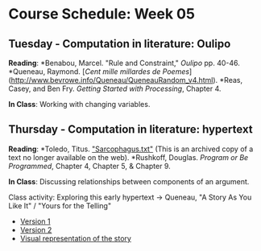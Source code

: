 # Course Schedule: Week 05

## Tuesday - Computation in literature: Oulipo

__Reading__: 
*Benabou, Marcel. "Rule and Constraint," _Oulipo_ pp. 40-46.
*Queneau, Raymond. [_Cent mille millardes de Poemes_] (http://www.bevrowe.info/Queneau/QueneauRandom_v4.html).
*Reas, Casey, and Ben Fry. _Getting Started with Processing_, Chapter 4.

__In Class__: Working with changing variables.

## Thursday - Computation in literature: hypertext

__Reading__:
*Toledo, Titus. ["Sarcophagus.txt"](http://www4.ncsu.edu/~kmbrock/sarcophagus/) (This is an archived copy of a text no longer available on the web).
*Rushkoff, Douglas. _Program or Be Programmed_, Chapter 4, Chapter 5, & Chapter 9.

__In Class__: Discussing relationships between components of an argument.

Class activity: Exploring this early hypertext -> Queneau, "A Story As You Like It" / "Yours for the Telling"
* [Version 1](http://www.drunkenboat.com/db8/oulipo/feature-oulipo/toward/godston/as_you.html)
* [Version 2](http://www.thing.de/projekte/7%3A9%23/queneau_1.html)
* [Visual representation of the story](http://1.bp.blogspot.com/_SMJAnU8zJH4/SwMKJgld9fI/AAAAAAAAAAM/R-i8D8Hqino/s400/Graph+representing+the+structure+of+Raymond+Queneau's+A+story+as+you+like+it+-+Lettres+Nouvelles,+July-September+1967.jpg)